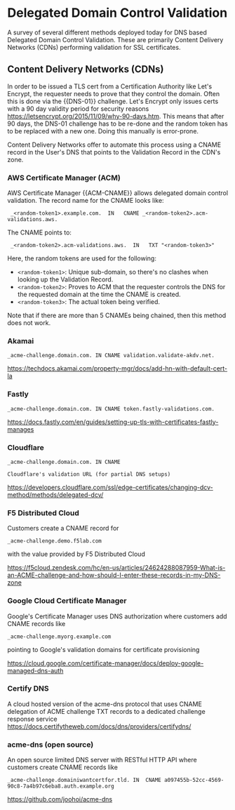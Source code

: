 # Delegated Domain Control Validation

A survey of several different methods deployed today for DNS based Delegated Domain Control Validation. These are primarily Content Delivery Networks (CDNs) performing validation for SSL certificates. 


## Content Delivery Networks (CDNs)

In order to be issued a TLS cert from a Certification Authority like Let's Encrypt, the requester needs to prove that they control the domain. Often this is done via the {{DNS-01}} challenge. Let's Encrypt only issues certs with a 90 day validity period for security reasons https://letsencrypt.org/2015/11/09/why-90-days.htm. This means that after 90 days, the DNS-01 challenge has to be re-done and the random token has to be replaced with a new one. Doing this manually is error-prone. 

Content Delivery Networks offer to automate this process using a CNAME record in the User's DNS that points to the Validation Record in the CDN's zone. 

### AWS Certificate Manager (ACM)

AWS Certificate Manager {{ACM-CNAME}} allows delegated domain control validation. The record name for the CNAME looks like:

     _<random-token1>.example.com.  IN   CNAME _<random-token2>.acm-validations.aws.

The CNAME points to:

     _<random-token2>.acm-validations.aws.  IN   TXT "<random-token3>"

Here, the random tokens are used for the following:

* `<random-token1>`: Unique sub-domain, so there's no clashes when looking up the Validation Record.
* `<random-token2>`: Proves to ACM that the requester controls the DNS for the requested domain at the time the CNAME is created.
* `<random-token3>`: The actual token being verified.

Note that if there are more than 5 CNAMEs being chained, then this method does not work.

### Akamai

    _acme-challenge.domain.com. IN CNAME validation.validate-akdv.net.

https://techdocs.akamai.com/property-mgr/docs/add-hn-with-default-cert-la

### Fastly

    _acme-challenge.domain.com. IN CNAME token.fastly-validations.com.

https://docs.fastly.com/en/guides/setting-up-tls-with-certificates-fastly-manages

### Cloudflare

    _acme-challenge.domain.com. IN CNAME 

    Cloudflare's validation URL (for partial DNS setups)

https://developers.cloudflare.com/ssl/edge-certificates/changing-dcv-method/methods/delegated-dcv/

### F5 Distributed Cloud

Customers create a CNAME record for 

    _acme-challenge.demo.f5lab.com 

with the value provided by F5 Distributed Cloud

https://f5cloud.zendesk.com/hc/en-us/articles/24624288087959-What-is-an-ACME-challenge-and-how-should-I-enter-these-records-in-my-DNS-zone

### Google Cloud Certificate Manager

Google's Certificate Manager uses DNS authorization where customers add CNAME records like 

    _acme-challenge.myorg.example.com 

pointing to Google's validation domains for certificate provisioning

https://cloud.google.com/certificate-manager/docs/deploy-google-managed-dns-auth

### Certify DNS

A cloud hosted version of the acme-dns protocol that uses CNAME delegation of ACME challenge TXT records to a dedicated challenge response service
https://docs.certifytheweb.com/docs/dns/providers/certifydns/

### acme-dns (open source)


An open source limited DNS server with RESTful HTTP API where customers create CNAME records like 

    _acme-challenge.domainiwantcertfor.tld. IN  CNAME a097455b-52cc-4569-90c8-7a4b97c6eba8.auth.example.org

https://github.com/joohoi/acme-dns


